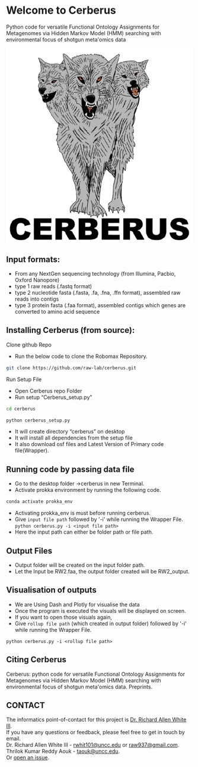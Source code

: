 # Welcome to Cerberus
Python code for versatile Functional Ontology Assignments for Metagenomes via Hidden Markov Model (HMM) searching with environmental focus of shotgun meta'omics data

![GitHub Logo](cerberus_logo.jpg)


Input formats:
-----
- From any NextGen sequencing technology (from Illumina, Pacbio, Oxford Nanopore)
- type 1 raw reads (.fastq format)
- type 2 nucleotide fasta (.fasta, .fa, .fna, .ffn format), assembled raw reads into contigs
- type 3 protein fasta (.faa format), assembled contigs which genes are converted to amino acid sequence 

Installing Cerberus (from source): 
-----
Clone github Repo
- Run the below code to clone the Robomax Repository.
```bash
git clone https://github.com/raw-lab/cerberus.git
```
Run Setup File
- Open Cerberus repo Folder
- Run setup “Cerberus_setup.py”
```bash
cd cerberus
```
```bash
python cerberus_setup.py
```
- It will create directory “cerberus” on desktop
- It will install all dependencies from the setup file
- It also download osf files and Latest Version of Primary code file(Wrapper).

Running code by passing data file
-----
- Go to the desktop folder ->cerberus in new Terminal.
- Activate prokka environment by running the following code.
```bash
conda activate prokka_env
```
- Activating prokka_env is must before running cerberus.
- Give `input file path` followed by '-i' while running the Wrapper File.
```python cerberus.py -i <input file path>```
- Here the input path can either be folder path or file path.

Output Files
-----
- Output folder will be created on the input folder path.
- Let the Input be RW2.faa, the output folder created will be RW2_output.


Visualisation of outputs
-----
- We are Using Dash and Plotly for visualise the data
- Once the program is executed the visuals will be displayed on screen.
- If you want to open those visuals again,
- Give `rollup file path` (which created in output folder) followed by '-i' while running the Wrapper File.
```
python cerberus.py -i <rollup file path>
```


Citing Cerberus
-------------
Cerberus: python code for versatile Functional Ontology Assignments for Metagenomes via Hidden Markov Model (HMM) searching with environmental focus of shotgun meta'omics data. Preprints. 

CONTACT
-------
The informatics point-of-contact for this project is [Dr. Richard Allen White III](https://github.com/raw-lab).<br />
If you have any questions or feedback, please feel free to get in touch by email.<br />
Dr. Richard Allen White III - rwhit101@uncc.edu or raw937@gmail.com.  <br />
Thrilok Kumar Reddy Aouk - taouk@uncc.edu.  <br />
Or [open an issue](https://github.com/raw-lab/cerberus/issues).
